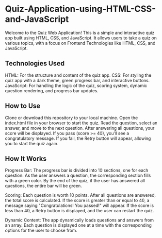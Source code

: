 # Quiz-Application-using-HTML-CSS-and-JavaScript

Welcome to the Quiz Web Application! This is a simple and interactive quiz app built using HTML, CSS, and JavaScript. It allows users to take a quiz on various topics, with a focus on Frontend Technologies like HTML, CSS, and JavaScript.

## Technologies Used
HTML: For the structure and content of the quiz app.
CSS: For styling the quiz app with a dark theme, green progress bar, and interactive buttons.
JavaScript: For handling the logic of the quiz, scoring system, dynamic question rendering, and progress bar updates.

## How to Use
Clone or download this repository to your local machine.
Open the index.html file in your browser to start the quiz.
Read the question, select an answer, and move to the next question.
After answering all questions, your score will be displayed. If you pass (score >= 40), you’ll see a congratulatory message. If you fail, the Retry button will appear, allowing you to start the quiz again.

## How It Works

Progress Bar: The progress bar is divided into 10 sections, one for each question. As the user answers a question, the corresponding section fills with a green color. By the end of the quiz, if the user has answered all questions, the entire bar will be green.

Scoring: Each question is worth 10 points. After all questions are answered, the total score is calculated. 
If the score is greater than or equal to 40, a message saying "Congratulations! You passed!" will appear. If the score is less than 40, a Retry button is displayed, and the user can restart the quiz.

Dynamic Content: The app dynamically loads questions and answers from an array. Each question is displayed one at a time with the corresponding options for the user to choose from.

